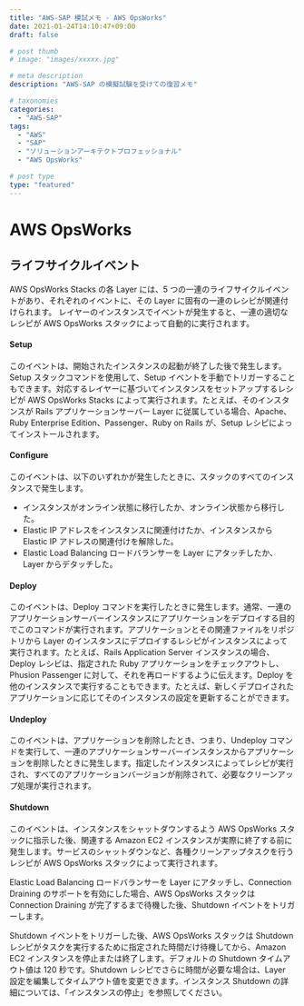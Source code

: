 ```yaml
---
title: "AWS-SAP 模試メモ - AWS OpsWorks"
date: 2021-01-24T14:10:47+09:00
draft: false

# post thumb
# image: "images/xxxxx.jpg"

# meta description
description: "AWS-SAP の模擬試験を受けての復習メモ"

# taxonomies
categories:
  - "AWS-SAP"
tags:
  - "AWS"
  - "SAP"
  - "ソリューションアーキテクトプロフェッショナル"
  - "AWS OpsWorks"

# post type
type: "featured"
---
```


# AWS OpsWorks

## ライフサイクルイベント
AWS OpsWorks Stacks の各 Layer には、5 つの一連のライフサイクルイベントがあり、それぞれのイベントに、その Layer に固有の一連のレシピが関連付けられます。
レイヤーのインスタンスでイベントが発生すると、一連の適切なレシピが AWS OpsWorks スタックによって自動的に実行されます。

#### Setup
このイベントは、開始されたインスタンスの起動が終了した後で発生します。Setup スタックコマンドを使用して、Setup イベントを手動でトリガーすることもできます。対応するレイヤーに基づいてインスタンスをセットアップするレシピが AWS OpsWorks Stacks によって実行されます。たとえば、そのインスタンスが Rails アプリケーションサーバー Layer に従属している場合、Apache、Ruby Enterprise Edition、Passenger、Ruby on Rails が、Setup レシピによってインストールされます。

#### Configure
このイベントは、以下のいずれかが発生したときに、スタックのすべてのインスタンスで発生します。

- インスタンスがオンライン状態に移行したか、オンライン状態から移行した。
- Elastic IP アドレスをインスタンスに関連付けたか、インスタンスから Elastic IP アドレスの関連付けを解除した。
- Elastic Load Balancing ロードバランサーを Layer にアタッチしたか、Layer からデタッチした。

#### Deploy
このイベントは、Deploy コマンドを実行したときに発生します。通常、一連のアプリケーションサーバーインスタンスにアプリケーションをデプロイする目的でこのコマンドが実行されます。アプリケーションとその関連ファイルをリポジトリから Layer のインスタンスにデプロイするレシピがインスタンスによって実行されます。たとえば、Rails Application Server インスタンスの場合、Deploy レシピは、指定された Ruby アプリケーションをチェックアウトし、Phusion Passenger に対して、それを再ロードするように伝えます。Deploy を他のインスタンスで実行することもできます。たとえば、新しくデプロイされたアプリケーションに応じてそのインスタンスの設定を更新することができます。

#### Undeploy
このイベントは、アプリケーションを削除したとき、つまり、Undeploy コマンドを実行して、一連のアプリケーションサーバーインスタンスからアプリケーションを削除したときに発生します。指定したインスタンスによってレシピが実行され、すべてのアプリケーションバージョンが削除されて、必要なクリーンアップ処理が実行されます。

#### Shutdown
このイベントは、インスタンスをシャットダウンするよう AWS OpsWorks スタックに指示した後、関連する Amazon EC2 インスタンスが実際に終了する前に発生します。サービスのシャットダウンなど、各種クリーンアップタスクを行うレシピが AWS OpsWorks スタックによって実行されます。

Elastic Load Balancing ロードバランサーを Layer にアタッチし、Connection Draining のサポートを有効にした場合、AWS OpsWorks スタックは Connection Draining が完了するまで待機した後、Shutdown イベントをトリガーします。

Shutdown イベントをトリガーした後、AWS OpsWorks スタックは Shutdown レシピがタスクを実行するために指定された時間だけ待機してから、Amazon EC2 インスタンスを停止または終了します。デフォルトの Shutdown タイムアウト値は 120 秒です。Shutdown レシピでさらに時間が必要な場合は、Layer 設定を編集してタイムアウト値を変更できます。インスタンス Shutdown の詳細については、「インスタンスの停止」を参照してください。